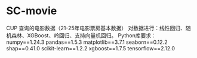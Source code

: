 # SC-movie
CUP
查询的电影数据（21-25年电影票房基本数据）
对数据进行：线性回归、随机森林、XGBoost、岭回归、支持向量机回归。
Python库要求：
numpy==1.24.3
pandas==1.5.3
matplotlib==3.7.1
seaborn==0.12.2
shap==0.41.0
scikit-learn==1.2.2
xgboost==1.7.5
tensorflow==2.12.0
